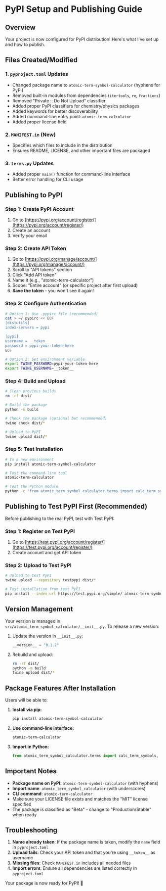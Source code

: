 # PyPI Setup and Publishing Guide

## Overview

Your project is now configured for PyPI distribution! Here's what I've set up and how to publish.

## Files Created/Modified

### 1. `pyproject.toml` Updates
- Changed package name to `atomic-term-symbol-calculator` (hyphens for PyPI)
- Removed built-in modules from dependencies (`itertools`, `re`, `fractions`)
- Removed "Private :: Do Not Upload" classifier
- Added proper PyPI classifiers for chemistry/physics packages
- Added keywords for better discoverability
- Added command-line entry point: `atomic-term-calculator`
- Added proper license field

### 2. `MANIFEST.in` (New)
- Specifies which files to include in the distribution
- Ensures README, LICENSE, and other important files are packaged

### 3. `terms.py` Updates
- Added proper `main()` function for command-line interface
- Better error handling for CLI usage

## Publishing to PyPI

### Step 1: Create PyPI Account
1. Go to [https://pypi.org/account/register/](https://pypi.org/account/register/)
2. Create an account
3. Verify your email

### Step 2: Create API Token
1. Go to [https://pypi.org/manage/account/](https://pypi.org/manage/account/)
2. Scroll to "API tokens" section
3. Click "Add API token"
4. Name it (e.g., "atomic-term-calculator")
5. Scope: "Entire account" (or specific project after first upload)
6. **Save the token** - you won't see it again!

### Step 3: Configure Authentication
```bash
# Option 1: Use .pypirc file (recommended)
cat > ~/.pypirc << EOF
[distutils]
index-servers = pypi

[pypi]
username = __token__
password = pypi-your-token-here
EOF

# Option 2: Set environment variable
export TWINE_PASSWORD=pypi-your-token-here
export TWINE_USERNAME=__token__
```

### Step 4: Build and Upload

```bash
# Clean previous builds
rm -rf dist/

# Build the package
python -m build

# Check the package (optional but recommended)
twine check dist/*

# Upload to PyPI
twine upload dist/*
```

### Step 5: Test Installation

```bash
# In a new environment
pip install atomic-term-symbol-calculator

# Test the command-line tool
atomic-term-calculator

# Test the Python module
python -c "from atomic_term_symbol_calculator.terms import calc_term_symbols; print(calc_term_symbols('2p2'))"
```

## Publishing to Test PyPI First (Recommended)

Before publishing to the real PyPI, test with Test PyPI:

### Step 1: Register on Test PyPI
1. Go to [https://test.pypi.org/account/register/](https://test.pypi.org/account/register/)
2. Create account and get API token

### Step 2: Upload to Test PyPI
```bash
# Upload to test PyPI
twine upload --repository testpypi dist/*

# Test installation from test PyPI
pip install --index-url https://test.pypi.org/simple/ atomic-term-symbol-calculator
```

## Version Management

Your version is managed in `src/atomic_term_symbol_calculator/__init__.py`. To release a new version:

1. Update the version in `__init__.py`:
   ```python
   __version__ = "0.1.2"
   ```

2. Rebuild and upload:
   ```bash
   rm -rf dist/
   python -m build
   twine upload dist/*
   ```

## Package Features After Installation

Users will be able to:

1. **Install via pip:**
   ```bash
   pip install atomic-term-symbol-calculator
   ```

2. **Use command-line interface:**
   ```bash
   atomic-term-calculator
   ```

3. **Import in Python:**
   ```python
   from atomic_term_symbol_calculator.terms import calc_term_symbols, calc_microstates
   ```

## Important Notes

- **Package name on PyPI**: `atomic-term-symbol-calculator` (with hyphens)
- **Import name**: `atomic_term_symbol_calculator` (with underscores)
- **CLI command**: `atomic-term-calculator`
- Make sure your LICENSE file exists and matches the "MIT" license specified
- The package is classified as "Beta" - change to "Production/Stable" when ready

## Troubleshooting

1. **Name already taken**: If the package name is taken, modify the `name` field in `pyproject.toml`
2. **Upload fails**: Check your API token and that you're using `__token__` as username
3. **Missing files**: Check `MANIFEST.in` includes all needed files
4. **Import errors**: Ensure all dependencies are listed correctly in `pyproject.toml`

Your package is now ready for PyPI! 🚀